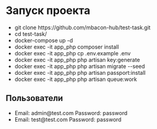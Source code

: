 <h1>Запуск проекта</h1>

<ul>
    <li>git clone https://github.com/mbacon-hub/test-task.git</li>
    <li>cd test-task/</li>
    <li>docker-compose up -d</li>
    <li>docker exec -it app_php composer install</li>
    <li>docker exec -it app_php cp .env.example .env</li>
    <li>docker exec -it app_php php artisan key:generate</li>
    <li>docker exec -it app_php php artisan migrate --seed</li>
    <li>docker exec -it app_php php artisan passport:install</li>
    <li>docker exec -it app_php php artisan queue:work</li>
</ul>

<h2>Пользователи</h2>
<ul>
    <li>Email: admin@test.com Password: password</li>
    <li>Email: test@test.com  Password: password</li>
</ul>
